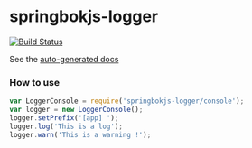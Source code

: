 springbokjs-logger
==================

[![Build Status](https://drone.io/github.com/christophehurpeau/springbokjs-logger/status.png)](https://drone.io/github.com/christophehurpeau/springbokjs-logger/latest)

See the [auto-generated docs](http://christophehurpeau.github.io/springbokjs-logger/docs/)

### How to use


```js
var LoggerConsole = require('springbokjs-logger/console');
var logger = new LoggerConsole();
logger.setPrefix('[app] ');
logger.log('This is a log');
logger.warn('This is a warning !');
```
